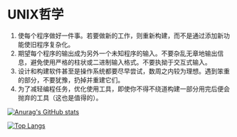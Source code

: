 # UNIX哲学
1. 使每个程序做好一件事。若要做新的工作，则重新构建，而不是通过添加新功能使旧程序复杂化。
2. 期望每个程序的输出成为另外一个未知程序的输入。不要杂乱无章地输出信息，避免使用严格的柱状或二进制输入格式。不要执拗于交互式输入。
3. 设计和构建软件甚至是操作系统都要尽早尝试，数周之内较为理想。遇到笨重的部分，不要犹豫，扔掉并重建它们。
4. 为了减轻编程任务，优化使用工具，即使你不得不绕道构建一部分用完后便会抛弃的工具（这也是值得的）。

[![Anurag's GitHub stats](https://github-readme-stats.vercel.app/api?username=impact-eintr&show_icons=true&theme=radical)](https://github.com/anuraghazra/github-readme-stats)

[![Top Langs](https://github-readme-stats.vercel.app/api/top-langs/?username=impact-eintr&layout=compact&theme=gruvbox)](https://github.com/anuraghazra/github-readme-stats)
